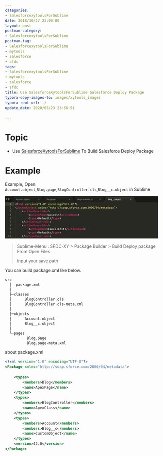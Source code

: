 ```yaml
---
categories:
- SalesforcexytoolsForSublime
date: 2018/10/27 22:00:09
layout: post
postman-category:
- SalesforcexytoolsForSublime
postman-tag:
- SalesforcexytoolsForSublime
- mytools
- salesforce
- sfdc
tags:
- SalesforcexytoolsForSublime
- mytools
- salesforce
- sfdc
title: Use SalesforceXytoolsForSublime Salesforce Deploy Package
typora-copy-images-to: images/xytools_images
typora-root-url: ./
update_date: 2020/05/23 23:56:51

---
```


# Topic

* Use [SalesforceXytoolsForSublime](http://salesforcexytools.com/categories/SalesforcexytoolsForSublime/) To Build Salesforce Deploy Package

# Example

Example, Open `Account.object`,`Blog.page`,`BlogController.cls`,`Blog__c.object` in Sublime

![1539846980157](/images/xytools_images/1539846980157.png)

> Sublime-Menu : SFDC-XY > Package Builder > Build Deploy package From Open Files
>
> Input your save path

You can build package.xml like below.

```
src
  │  package.xml
  │
  ├─classes
  │      BlogController.cls
  │      BlogController.cls-meta.xml
  │
  ├─objects
  │      Account.object
  │      Blog__c.object
  │
  └─pages
          Blog.page
          Blog.page-meta.xml
```



about package.xml

```xml
<?xml version="1.0" encoding="UTF-8"?>
<Package xmlns="http://soap.sforce.com/2006/04/metadata">

    <types>
        <members>Blog</members>
        <name>ApexPage</name>
    </types>
    <types>
        <members>BlogController</members>
        <name>ApexClass</name>
    </types>
    <types>
        <members>Account</members>
        <members>Blog__c</members>
        <name>CustomObject</name>
    </types>
    <version>42.0</version>
</Package>

```